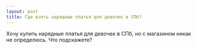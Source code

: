 ```yaml
---
layout: post 
title: Где взять нарядные платья для девочек в СПб? 
--- 
```

Хочу купить нарядные платья для девочек в СПб, но с магазином никак не определюсь. Что подскажете?